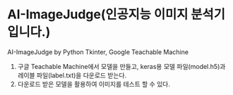 # AI-ImageJudge(인공지능 이미지 분석기입니다.)
AI-ImageJudge by Python Tkinter, Google Teachable Machine

1) 구글 Teachable Machine에서 모델을 만들고, keras용 모델 파일(model.h5)과 레이블 파일(label.txt)을 다운로드 받는다. 
2) 다운로드 받은 모델을 활용하여 이미지를 테스트 할 수 있다.
